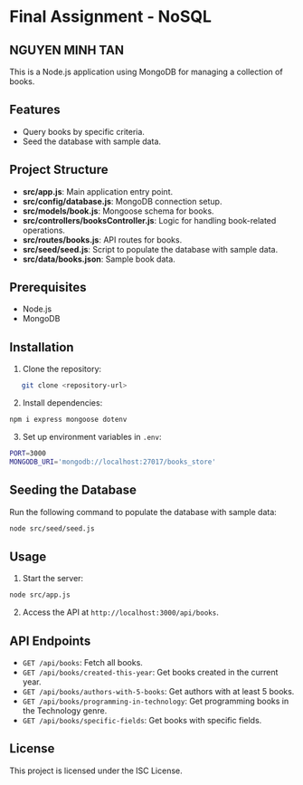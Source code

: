 # Final Assignment - NoSQL

## NGUYEN MINH TAN

This is a Node.js application using MongoDB for managing a collection of books.

## Features

- Query books by specific criteria.
- Seed the database with sample data.

## Project Structure

- **src/app.js**: Main application entry point.
- **src/config/database.js**: MongoDB connection setup.
- **src/models/book.js**: Mongoose schema for books.
- **src/controllers/booksController.js**: Logic for handling book-related operations.
- **src/routes/books.js**: API routes for books.
- **src/seed/seed.js**: Script to populate the database with sample data.
- **src/data/books.json**: Sample book data.

## Prerequisites

- Node.js
- MongoDB

## Installation

1. Clone the repository:

```bash
   git clone <repository-url>
```

2. Install dependencies:

```bash
npm i express mongoose dotenv
```

3. Set up environment variables in `.env`:

```bash
PORT=3000
MONGODB_URI='mongodb://localhost:27017/books_store'
```

## Seeding the Database

Run the following command to populate the database with sample data:

```bash
node src/seed/seed.js
```

## Usage

1. Start the server:

```bash
node src/app.js
```

2. Access the API at `http://localhost:3000/api/books`.

## API Endpoints

- `GET /api/books`: Fetch all books.
- `GET /api/books/created-this-year`: Get books created in the current year.
- `GET /api/books/authors-with-5-books`: Get authors with at least 5 books.
- `GET /api/books/programming-in-technology`: Get programming books in the Technology genre.
- `GET /api/books/specific-fields`: Get books with specific fields.

## License

This project is licensed under the ISC License.
